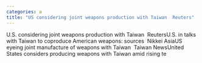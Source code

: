 ```yaml
---
categories: a
title: "US considering joint weapons production with Taiwan  Reuters"
---
```

U.S. considering joint weapons production with Taiwan&nbsp;&nbsp;ReutersU.S. in talks with Taiwan to coproduce American weapons: sources&nbsp;&nbsp;Nikkei AsiaUS eyeing joint manufacture of weapons with Taiwan&nbsp;&nbsp;Taiwan NewsUnited States considers producing weapons with Taiwan amid rising te